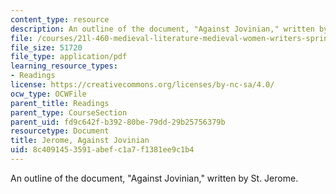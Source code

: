 ```yaml
---
content_type: resource
description: An outline of the document, "Against Jovinian," written by St. Jerome.
file: /courses/21l-460-medieval-literature-medieval-women-writers-spring-2004/8c4091453591abefc1a7f1381ee9c1b4_hand_out4_jerome.pdf
file_size: 51720
file_type: application/pdf
learning_resource_types:
- Readings
license: https://creativecommons.org/licenses/by-nc-sa/4.0/
ocw_type: OCWFile
parent_title: Readings
parent_type: CourseSection
parent_uid: fd9c642f-b392-80be-79dd-29b25756379b
resourcetype: Document
title: Jerome, Against Jovinian
uid: 8c409145-3591-abef-c1a7-f1381ee9c1b4
---
```

An outline of the document, "Against Jovinian," written by St. Jerome.